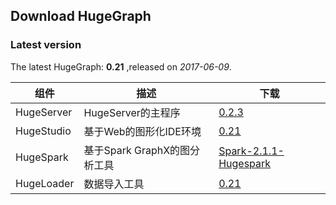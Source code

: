## Download HugeGraph


### Latest version


The latest HugeGraph: **0.21** ,released on *2017-06-09*.  

组件|描述|下载
-----|----|----
HugeServer|HugeServer的主程序|[0.2.3](http://api.xdata.baidu.com/hdfs/yqns02/hugegraph/hugegraph-release-0.2.3-SNAPSHOT.tar.gz)
HugeStudio|基于Web的图形化IDE环境|[0.21](http://api.xdata.baidu.com/hdfs/yqns01/hugegraph/hugestudio/studio-release.tar.bz2)
HugeSpark|基于Spark GraphX的图分析工具|[Spark-2.1.1-Hugespark](http://api.xdata.baidu.com/hdfs/yqns01/hugegraph/hugespark/Spark-2.1.1-Hugespark.tar.gz)
HugeLoader|数据导入工具|[0.21](http://api.xdata.baidu.com/hdfs/yqns01/hugegraph/latest/hugegraph-loader-latest-bin.tar.gz)

